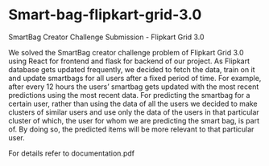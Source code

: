 # Smart-bag-flipkart-grid-3.0
SmartBag Creator Challenge Submission - Flipkart Grid 3.0

We solved the SmartBag creator challenge problem of Flipkart Grid 3.0 using React for frontend and flask for backend of our project. As Flipkart database gets updated frequently, we decided to fetch the data, train on it and update smartbags for all users after a fixed period of time. For example, after every 12 hours the users’ smartbag gets updated with the most recent predictions using the most recent data. For predicting the smartbag for a certain user, rather than using the data of all the users we decided to make clusters of similar users and use only the data of the users in that particular cluster of which, the user for whom we are predicting the smart bag, is part of. By doing so, the predicted items will be more relevant to that particular user.

For details refer to documentation.pdf
